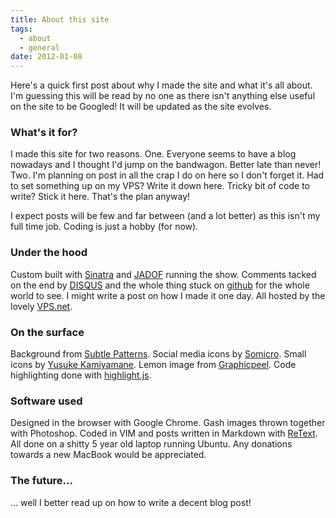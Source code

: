 ```yaml
---
title: About this site
tags:
  - about
  - general
date: 2012-01-08
---
```

Here's a quick first post about why I made the site and what it's all about. I'm guessing this will be read by no one as there isn't anything else useful on the site to be Googled! It will be updated as the site evolves.

### What's it for?

I made this site for two reasons. One. Everyone seems to have a blog nowadays and I thought I'd jump on the bandwagon. Better late than never! Two. I'm planning on post in all the crap I do on here so I don't forget it. Had to set something up on my VPS? Write it down here. Tricky bit of code to write? Stick it here. That's the plan anyway!

I expect posts will be few and far between (and a lot better) as this isn't my full time job. Coding is just a hobby (for now).

### Under the hood

Custom built with [Sinatra](http://sinatrarb.com) and [JADOF](https://github.com/remi/jadof) running the show. Comments tacked on the end by [DISQUS](http://disqus.com) and the whole thing stuck on [github](https://github.com/codebiff/codebiff) for the whole world to see. I might write a post on how I made it one day. All hosted by the lovely [VPS.net](http://vps.net).

### On the surface

Background from [Subtle Patterns](http://subtlepatterns.com/?p=449). Social media icons by [Somicro](http://vervex.deviantart.com/art/Somicro-27-Social-Media-Icons-257232757). Small icons by [Yusuke Kamiyamane](http://p.yusukekamiyamane.com/). Lemon image from [Graphicpeel](http://graphicpeel.com/icons). Code highlighting done with [highlight.js](http://softwaremaniacs.org/soft/highlight/en/).

### Software used

Designed in the browser with Google Chrome. Gash images thrown together with Photoshop. Coded in VIM and posts written in Markdown with [ReText](http://sourceforge.net/p/retext/home/ReText/). All done on a shitty 5 year old laptop running Ubuntu. Any donations towards a new MacBook would be appreciated. 


### The future...

... well I better read up on how to write a decent blog post!
